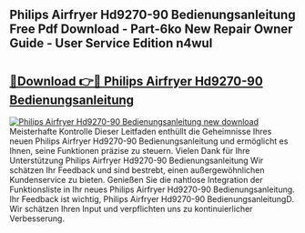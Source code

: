 ## Philips Airfryer Hd9270-90 Bedienungsanleitung Free Pdf Download - Part-6ko New Repair Owner Guide - User Service Edition n4wul

# <h2><a href="http://df0b2o.blite.top/?on=Philips+Airfryer+Hd9270-90+Bedienungsanleitung">🔗Download 👉🔴 Philips Airfryer Hd9270-90 Bedienungsanleitung</a></h2>

[![Philips Airfryer Hd9270-90 Bedienungsanleitung new download](https://i.imgur.com/lujVjoI.png)](http://df0b2o.blite.top/?on=Philips+Airfryer+Hd9270-90+Bedienungsanleitung)
Meisterhafte Kontrolle Dieser Leitfaden enthüllt die Geheimnisse Ihres neuen Philips Airfryer Hd9270-90 Bedienungsanleitung und ermöglicht es Ihnen, seine Funktionen präzise zu steuern. Vielen Dank für Ihre Unterstützung Philips Airfryer Hd9270-90 Bedienungsanleitung Wir schätzen Ihr Feedback und sind bestrebt, einen außergewöhnlichen Kundenservice zu bieten. Genießen Sie die nahtlose Integration der Funktionsliste in Ihr neues Philips Airfryer Hd9270-90 Bedienungsanleitung. Ihr Feedback ist wichtig, Philips Airfryer Hd9270-90 BedienungsanleitungD. Wir schätzen Ihren Input und verpflichten uns zu kontinuierlicher Verbesserung.
